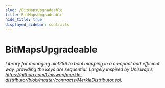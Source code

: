 ```yaml
---
slug: /BitMapsUpgradeable
title: BitMapsUpgradeable
hide_title: true
displayed_sidebar: contracts
---
```


# BitMapsUpgradeable

_Library for managing uint256 to bool mapping in a compact and efficient way, providing the keys are sequential. Largely inspired by Uniswap&#39;s https://github.com/Uniswap/merkle-distributor/blob/master/contracts/MerkleDistributor.sol._
